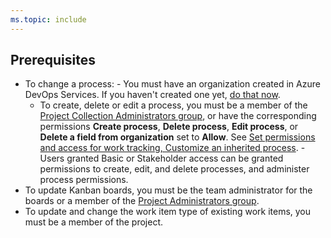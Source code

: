 ```yaml
---
ms.topic: include
---
```


## Prerequisites

* To change a process: - You must have an organization created in Azure DevOps Services. If you haven't created one yet, [do that now](/azure/devops/user-guide/sign-up-invite-teammates).  
   - To create, delete or edit a process, you must be a member of the [Project Collection Administrators group](/azure/devops/organizations/security/set-project-collection-level-permissions), or have the corresponding permissions <strong>Create process</strong>, <strong>Delete process</strong>, <strong>Edit process</strong>, or <strong>Delete a field from organization</strong> set to <strong>Allow</strong>. See [Set permissions and access for work tracking, Customize an inherited process](/azure/devops/organizations/security/set-permissions-access-work-tracking#customize-an-inherited-process). - Users granted Basic or Stakeholder access can be granted permissions to create, edit, and delete processes, and administer process permissions.
* To update Kanban boards, you must be the team administrator for the boards or a member of the [Project Administrators group](/azure/devops/organizations/security/set-project-collection-level-permissions).
* To update and change the work item type of existing work items, you must be a member of the project.
